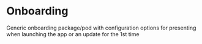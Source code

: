 # Onboarding

Generic onboarding package/pod with configuration options for presenting when launching the app or an update for the 1st time